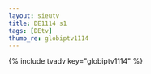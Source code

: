 ```yaml
--- 
layout: sieutv
title: DE1114 s1
tags: [DEtv]
thumb_re: globiptv1114
---
```

{% include tvadv key="globiptv1114" %} 
